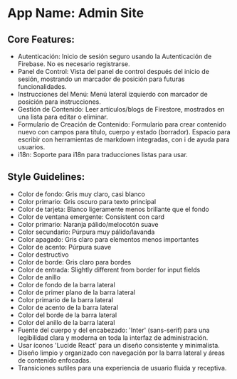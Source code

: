 # **App Name**: Admin Site

## Core Features:

- Autenticación: Inicio de sesión seguro usando la Autenticación de Firebase. No es necesario registrarse.
- Panel de Control: Vista del panel de control después del inicio de sesión, mostrando un marcador de posición para futuras funcionalidades.
- Instrucciones del Menú: Menú lateral izquierdo con marcador de posición para instrucciones.
- Gestión de Contenido: Leer artículos/blogs de Firestore, mostrados en una lista para editar o eliminar.
- Formulario de Creación de Contenido: Formulario para crear contenido nuevo con campos para título, cuerpo y estado (borrador). Espacio para escribir con herramientas de markdown integradas, con i de ayuda para usuarios.
- i18n: Soporte para i18n para traducciones listas para usar.

## Style Guidelines:

- Color de fondo: Gris muy claro, casi blanco
- Color primario: Gris oscuro para texto principal
- Color de tarjeta: Blanco ligeramente menos brillante que el fondo
- Color de ventana emergente: Consistent con card
- Color primario: Naranja pálido/melocotón suave
- Color secundario: Púrpura muy pálido/lavanda
- Color apagado: Gris claro para elementos menos importantes
- Color de acento: Púrpura suave
- Color destructivo
- Color de borde: Gris claro para bordes
- Color de entrada: Slightly different from border for input fields
- Color de anillo
- Color de fondo de la barra lateral
- Color de primer plano de la barra lateral
- Color primario de la barra lateral
- Color de acento de la barra lateral
- Color del borde de la barra lateral
- Color del anillo de la barra lateral
- Fuente del cuerpo y del encabezado: 'Inter' (sans-serif) para una legibilidad clara y moderna en toda la interfaz de administración.
- Usar íconos 'Lucide React' para un diseño consistente y minimalista.
- Diseño limpio y organizado con navegación por la barra lateral y áreas de contenido enfocadas.
- Transiciones sutiles para una experiencia de usuario fluida y receptiva.